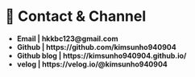 <!--
<h1>📲 Introduce</h1>
<ul>
  <li>😊 안녕하세요. 현재 솔루션회사에서 근무하고 있는 김선호 입니다.</li>
  <li>📑 꾸준하게 공부하기 위하여 1일 1커밋 운동과, 블로그를 운영하고 있습니다.</li>
  <li>👍 커피와 여행, 그리고 운동을 좋아합니다. </li>
  </ul>
  <hr>
  <h1>🎑 Skills</h1>
  <ul>
  <li>Java</li>
  <li>Oracle, MySQL</li>
  <li>HTML, CSS, Javascript</li>
  <li>JSP, Thymeleaf</li>
  <li>Spring, Spring Boot, JPA</li>
  </ul>
  <hr>
  <h1>🏅 Certification</h1>
  <ul>
   <li>스파르타코딩클럽 | 수료 </li>
   <li>구트아카데미 | 수료</li>
   <li>쌍용교육센터 | 수료</li>
   </ul>
   
   <hr>
   <h1>👍 Target 2022</h1>
   <ul>
   <li>내일채움공제 2년 채우기</li>
   <li>학점은행제 학점 채우기</li>
   <li>컴퓨터활용능력 2급, SQLD, 정보처리기사 취득</li>
   <li>부족한 Spring 공부</li>
   </ul>
  <hr>
-->
  <h1>🌠 Contact & Channel</h1>
  <ul>
   <!-- <li><strong>개인 웹 | http://kimsunho0904.shop</strong></li>  -->
  <li><strong>Email | hkkbc123@gmail.com</strong></li>
  <li><strong>Github | https://github.com/kimsunho940904</strong></li>
  <li><strong>Github blog | https://kimsunho940904.github.io/</strong></li>
   <li><strong>velog | https://velog.io/@kimsunho940904</strong></li>
  </ul>

